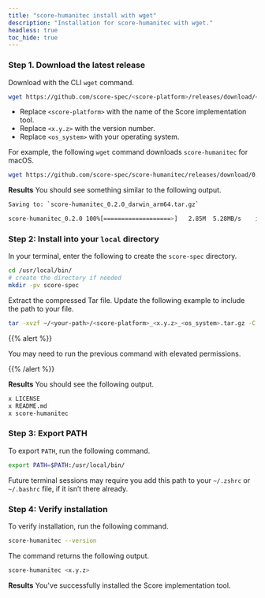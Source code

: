 ```yaml
---
title: "score-humanitec install with wget"
description: "Installation for score-humanitec with wget."
headless: true
toc_hide: true
---
```


### Step 1. Download the latest release

Download with the CLI `wget` command.

```bash
wget https://github.com/score-spec/<score-platform>/releases/download/<x.y.z>/<score-platform>_<x.y.z>_<os_system>.tar.gz
```

- Replace `<score-platform>` with the name of the Score implementation tool.
- Replace `<x.y.z>` with the version number.
- Replace `<os_system>` with your operating system.

For example, the following `wget` command downloads `score-humanitec` for macOS.

```bash
wget https://github.com/score-spec/score-humanitec/releases/download/0.2.0/score-humanitec_0.2.0_darwin_arm64.tar.gz
```

**Results** You should see something similar to the following output.

```bash
Saving to: `score-humanitec_0.2.0_darwin_arm64.tar.gz`

score-humanitec_0.2.0 100%[===================>]   2.85M  5.28MB/s    in 0.5s
```

### Step 2: Install into your `local` directory

In your terminal, enter the following to create the `score-spec` directory.

```bash
cd /usr/local/bin/
# create the directory if needed
mkdir -pv score-spec
```

Extract the compressed Tar file.
Update the following example to include the path to your file.

```bash
tar -xvzf ~/<your-path>/<score-platform>_<x.y.z>_<os_system>.tar.gz -C /usr/local/bin/
```

{{% alert %}}

You may need to run the previous command with elevated permissions.

{{% /alert %}}

**Results** You should see the following output.

```bash
x LICENSE
x README.md
x score-humanitec
```

### Step 3: Export PATH

To export `PATH`, run the following command.

```bash
export PATH=$PATH:/usr/local/bin/
```

Future terminal sessions may require you add this path to your `~/.zshrc` or `~/.bashrc` file, if it isn’t there already.

### Step 4: Verify installation

To verify installation, run the following command.

```bash
score-humanitec --version
```

The command returns the following output.

```bash
score-humanitec <x.y.z>
```

**Results** You've successfully installed the Score implementation tool.
